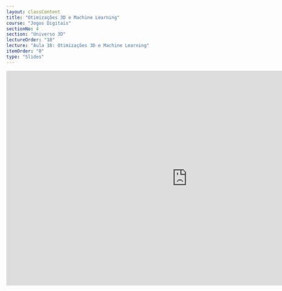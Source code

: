 ```yaml
---
layout: classContent
title: "Otimizações 3D e Machine Learning"
course: "Jogos Digitais"
sectionNo: 4
section: "Universo 3D"
lectureOrder: "18"
lecture: "Aula 18: Otimizações 3D e Machine Learning"
itemOrder: "0"
type: "Slides"
---
```


<iframe src="https://docs.google.com/presentation/d/e/2PACX-1vQmsyAxbQtBpAh8zhmfYHOAQh5ZnHJvT1rYPYtmcNavVUb414bLMeE1NFa5r9BLcgpSwOAyDySnvvNx/embed?start=false&loop=false&delayms=3000" frameborder="0" width="960" height="569" allowfullscreen="true" mozallowfullscreen="true" webkitallowfullscreen="true"></iframe>
